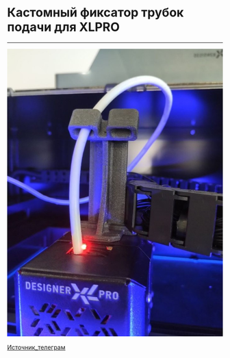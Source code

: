# Кастомный фиксатор трубок подачи для XLPRO
---

![XLPRO_Фиксатор_трубок_подачи_пластика](./img/XLPRO_Фиксатор_трубок_подачи_пластика.jpg)

[Источник_телеграм](https://t.me/Picaso3dUnofficial/225297)